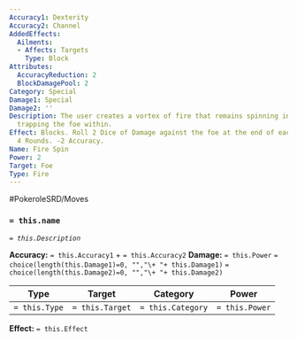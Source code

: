 ```yaml
---
Accuracy1: Dexterity
Accuracy2: Channel
AddedEffects:
  Ailments:
  - Affects: Targets
    Type: Block
Attributes:
  AccuracyReduction: 2
  BlockDamagePool: 2
Category: Special
Damage1: Special
Damage2: ''
Description: The user creates a vortex of fire that remains spinning in the battlefield,
  trapping the foe within.
Effect: Blocks. Roll 2 Dice of Damage against the foe at the end of each Round. Lasts
  4 Rounds. -2 Accuracy.
Name: Fire Spin
Power: 2
Target: Foe
Type: Fire
---
```


#PokeroleSRD/Moves

### `= this.name`
*`= this.Description`*

**Accuracy:** `= this.Accuracy1` + `= this.Accuracy2`
**Damage:** `= this.Power` `= choice(length(this.Damage1)=0, "","\+ "+ this.Damage1)` `= choice(length(this.Damage2)=0, "","\+ "+ this.Damage2)`

| Type          | Target          | Category          | Power          |
| ------------- | --------------- | ----------------  | -------------- |
| `= this.Type` | `= this.Target` | `= this.Category` | `= this.Power` | 

**Effect:** `= this.Effect`